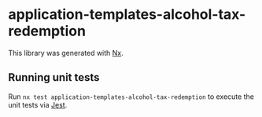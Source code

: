 # application-templates-alcohol-tax-redemption

This library was generated with [Nx](https://nx.dev).

## Running unit tests

Run `nx test application-templates-alcohol-tax-redemption` to execute the unit tests via [Jest](https://jestjs.io).

